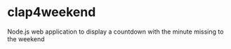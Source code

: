 # clap4weekend
Node.js web application to display a countdown with the minute missing to the weekend
